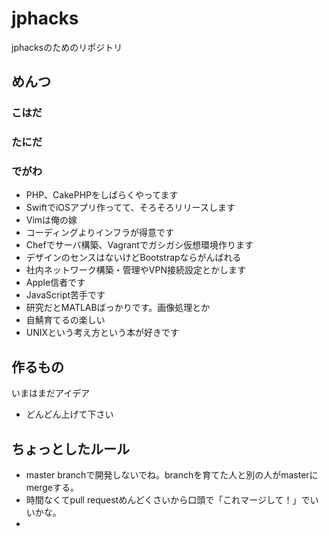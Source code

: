 jphacks
=======

jphacksのためのリポジトリ

## めんつ

### こはだ

### たにだ

### でがわ
* PHP、CakePHPをしばらくやってます
* SwiftでiOSアプリ作ってて、そろそろリリースします
* Vimは俺の嫁
* コーディングよりインフラが得意です
* Chefでサーバ構築、Vagrantでガシガシ仮想環境作ります
* デザインのセンスはないけどBootstrapならがんばれる
* 社内ネットワーク構築・管理やVPN接続設定とかします
* Apple信者です
* JavaScript苦手です
* 研究だとMATLABばっかりです。画像処理とか
* 自鯖育てるの楽しい
* UNIXという考え方という本が好きです

## 作るもの

いまはまだアイデア

* どんどん上げて下さい


## ちょっとしたルール
* master branchで開発しないでね。branchを育てた人と別の人がmasterにmergeする。
* 時間なくてpull requestめんどくさいから口頭で「これマージして！」でいいかな。
* 
